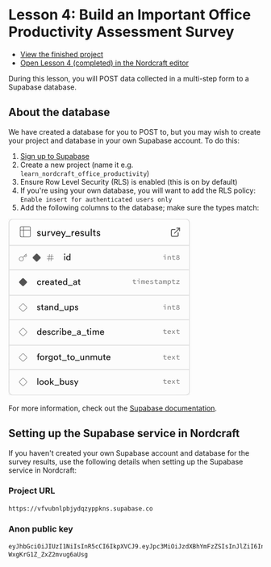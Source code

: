 # Lesson 4: Build an Important Office Productivity Assessment Survey

- [View the finished project](https://productivity.toddle.site/)
- [Open Lesson 4 (completed) in the Nordcraft editor](https://editor.nordcraft.com/projects/productivity/branches/main/components/HomePage)

During this lesson, you will POST data collected in a multi-step form to a Supabase database.

## About the database

We have created a database for you to POST to, but you may wish to create your project and database in your own Supabase account. To do this:

1. [Sign up to Supabase](https://supabase.com/dashboard/sign-up)
1. Create a new project (name it e.g. `learn_nordcraft_office_productivity`)
1. Ensure Row Level Security (RLS) is enabled (this is on by default)
1. If you're using your own database, you will want to add the RLS policy: `Enable insert for authenticated users only`
1. Add the following columns to the database; make sure the types match:

![Supabase table schema](supabase_table_schema.png)

For more information, check out the [Supabase documentation](https://supabase.com/docs/guides/database/overview).

## Setting up the Supabase service in Nordcraft

If you haven't created your own Supabase account and database for the survey results, use the following details when setting up the Supabase service in Nordcraft:

### Project URL

```text
https://vfvubnlpbjydqzyppkns.supabase.co
```

### Anon public key

```text
eyJhbGciOiJIUzI1NiIsInR5cCI6IkpXVCJ9.eyJpc3MiOiJzdXBhYmFzZSIsInJlZiI6InZmdnVibmxwYmp5ZHF6eXBwa25zIiwicm9sZSI6ImFub24iLCJpYXQiOjE3NDc4MTE1MjgsImV4cCI6MjA2MzM4NzUyOH0.8wCKoeT3_jKG3xtHypi7-WxgKrG1Z_ZxZ2mvug6aUsg
```
